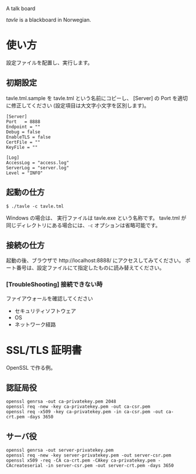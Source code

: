 A talk board

*tavle* is a blackboard in Norwegian.

# 使い方

設定ファイルを配置し、実行します。

## 初期設定

tavle.tml.sample を tavle.tml という名前にコピーし、
[Server] の Port を適切に修正してください (設定項目は大文字小文字を区別します)。

```tml
[Server]
Port   = 8888
Endpoint = ""
Debug = false
EnableTLS = false
CertFile = ""
KeyFile = ""

[Log]
AccessLog = "access.log"
ServerLog = "server.log"
Level = "INFO"
```

## 起動の仕方

    $ ./tavle -c tavle.tml

Windows の場合は、 実行ファイルは tavle.exe という名称です。
tavle.tml が同じディレクトリにある場合には、``-c`` オプションは省略可能です。

## 接続の仕方

起動の後、ブラウザで http://localhost:8888/ にアクセスしてみてください。
ポート番号は、設定ファイルにて指定したものに読み替えてください。

### [TroubleShooting] 接続できない時

ファイアウォールを確認してください

  * セキュリティソフトウェア
  * OS
  * ネットワーク経路

# SSL/TLS 証明書

OpenSSL で作る例。

## 認証局役

```
openssl genrsa -out ca-privatekey.pem 2048
openssl req -new -key ca-privatekey.pem -out ca-csr.pem
openssl req -x509 -key ca-privatekey.pem -in ca-csr.pem -out ca-crt.pem -days 3650
```

## サーバ役

```
openssl genrsa -out server-privatekey.pem
openssl req -new -key server-privatekey.pem -out server-csr.pem
openssl x509 -req -CA ca-crt.pem -CAkey ca-privatekey.pem -CAcreateserial -in server-csr.pem -out server-crt.pem -days 3650
```
